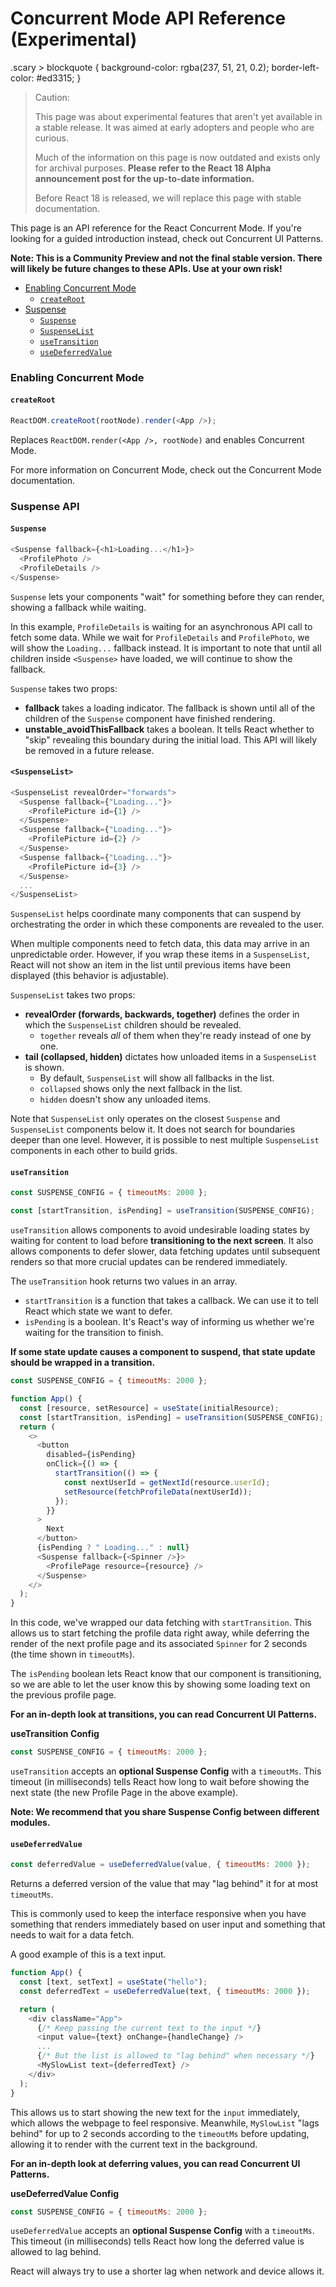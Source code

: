 # Concurrent Mode API Reference (Experimental)

.scary > blockquote { background-color: rgba(237, 51, 21, 0.2); border-left-color: #ed3315; }

> Caution:
>
> This page was about experimental features that aren't yet available in a stable release. It was aimed at early adopters and people who are curious.
>
> Much of the information on this page is now outdated and exists only for archival purposes. **Please refer to the React 18 Alpha announcement post for the up-to-date information.**
>
> Before React 18 is released, we will replace this page with stable documentation.

This page is an API reference for the React Concurrent Mode. If you're looking for a guided introduction instead, check out Concurrent UI Patterns.

**Note: This is a Community Preview and not the final stable version. There will likely be future changes to these APIs. Use at your own risk!**

- [Enabling Concurrent Mode](broken-reference)
  - [`createRoot`](broken-reference)
- [Suspense](broken-reference)
  - [`Suspense`](broken-reference)
  - [`SuspenseList`](broken-reference)
  - [`useTransition`](broken-reference)
  - [`useDeferredValue`](broken-reference)

### Enabling Concurrent Mode <a href="#concurrent-mode" id="concurrent-mode"></a>

#### `createRoot` <a href="#createroot" id="createroot"></a>

```js
ReactDOM.createRoot(rootNode).render(<App />);
```

Replaces `ReactDOM.render(<App />, rootNode)` and enables Concurrent Mode.

For more information on Concurrent Mode, check out the Concurrent Mode documentation.

### Suspense API <a href="#suspense" id="suspense"></a>

#### `Suspense` <a href="#suspensecomponent" id="suspensecomponent"></a>

```js
<Suspense fallback={<h1>Loading...</h1>}>
  <ProfilePhoto />
  <ProfileDetails />
</Suspense>
```

`Suspense` lets your components "wait" for something before they can render, showing a fallback while waiting.

In this example, `ProfileDetails` is waiting for an asynchronous API call to fetch some data. While we wait for `ProfileDetails` and `ProfilePhoto`, we will show the `Loading...` fallback instead. It is important to note that until all children inside `<Suspense>` have loaded, we will continue to show the fallback.

`Suspense` takes two props:

- **fallback** takes a loading indicator. The fallback is shown until all of the children of the `Suspense` component have finished rendering.
- **unstable_avoidThisFallback** takes a boolean. It tells React whether to "skip" revealing this boundary during the initial load. This API will likely be removed in a future release.

#### `<SuspenseList>` <a href="#suspenselist" id="suspenselist"></a>

```js
<SuspenseList revealOrder="forwards">
  <Suspense fallback={"Loading..."}>
    <ProfilePicture id={1} />
  </Suspense>
  <Suspense fallback={"Loading..."}>
    <ProfilePicture id={2} />
  </Suspense>
  <Suspense fallback={"Loading..."}>
    <ProfilePicture id={3} />
  </Suspense>
  ...
</SuspenseList>
```

`SuspenseList` helps coordinate many components that can suspend by orchestrating the order in which these components are revealed to the user.

When multiple components need to fetch data, this data may arrive in an unpredictable order. However, if you wrap these items in a `SuspenseList`, React will not show an item in the list until previous items have been displayed (this behavior is adjustable).

`SuspenseList` takes two props:

- **revealOrder (forwards, backwards, together)** defines the order in which the `SuspenseList` children should be revealed.
  - `together` reveals _all_ of them when they're ready instead of one by one.
- **tail (collapsed, hidden)** dictates how unloaded items in a `SuspenseList` is shown.
  - By default, `SuspenseList` will show all fallbacks in the list.
  - `collapsed` shows only the next fallback in the list.
  - `hidden` doesn't show any unloaded items.

Note that `SuspenseList` only operates on the closest `Suspense` and `SuspenseList` components below it. It does not search for boundaries deeper than one level. However, it is possible to nest multiple `SuspenseList` components in each other to build grids.

#### `useTransition` <a href="#usetransition" id="usetransition"></a>

```js
const SUSPENSE_CONFIG = { timeoutMs: 2000 };

const [startTransition, isPending] = useTransition(SUSPENSE_CONFIG);
```

`useTransition` allows components to avoid undesirable loading states by waiting for content to load before **transitioning to the next screen**. It also allows components to defer slower, data fetching updates until subsequent renders so that more crucial updates can be rendered immediately.

The `useTransition` hook returns two values in an array.

- `startTransition` is a function that takes a callback. We can use it to tell React which state we want to defer.
- `isPending` is a boolean. It's React's way of informing us whether we're waiting for the transition to finish.

**If some state update causes a component to suspend, that state update should be wrapped in a transition.**

```js
const SUSPENSE_CONFIG = { timeoutMs: 2000 };

function App() {
  const [resource, setResource] = useState(initialResource);
  const [startTransition, isPending] = useTransition(SUSPENSE_CONFIG);
  return (
    <>
      <button
        disabled={isPending}
        onClick={() => {
          startTransition(() => {
            const nextUserId = getNextId(resource.userId);
            setResource(fetchProfileData(nextUserId));
          });
        }}
      >
        Next
      </button>
      {isPending ? " Loading..." : null}
      <Suspense fallback={<Spinner />}>
        <ProfilePage resource={resource} />
      </Suspense>
    </>
  );
}
```

In this code, we've wrapped our data fetching with `startTransition`. This allows us to start fetching the profile data right away, while deferring the render of the next profile page and its associated `Spinner` for 2 seconds (the time shown in `timeoutMs`).

The `isPending` boolean lets React know that our component is transitioning, so we are able to let the user know this by showing some loading text on the previous profile page.

**For an in-depth look at transitions, you can read Concurrent UI Patterns.**

**useTransition Config**

```js
const SUSPENSE_CONFIG = { timeoutMs: 2000 };
```

`useTransition` accepts an **optional Suspense Config** with a `timeoutMs`. This timeout (in milliseconds) tells React how long to wait before showing the next state (the new Profile Page in the above example).

**Note: We recommend that you share Suspense Config between different modules.**

#### `useDeferredValue` <a href="#usedeferredvalue" id="usedeferredvalue"></a>

```js
const deferredValue = useDeferredValue(value, { timeoutMs: 2000 });
```

Returns a deferred version of the value that may "lag behind" it for at most `timeoutMs`.

This is commonly used to keep the interface responsive when you have something that renders immediately based on user input and something that needs to wait for a data fetch.

A good example of this is a text input.

```js
function App() {
  const [text, setText] = useState("hello");
  const deferredText = useDeferredValue(text, { timeoutMs: 2000 });

  return (
    <div className="App">
      {/* Keep passing the current text to the input */}
      <input value={text} onChange={handleChange} />
      ...
      {/* But the list is allowed to "lag behind" when necessary */}
      <MySlowList text={deferredText} />
    </div>
  );
}
```

This allows us to start showing the new text for the `input` immediately, which allows the webpage to feel responsive. Meanwhile, `MySlowList` "lags behind" for up to 2 seconds according to the `timeoutMs` before updating, allowing it to render with the current text in the background.

**For an in-depth look at deferring values, you can read Concurrent UI Patterns.**

**useDeferredValue Config**

```js
const SUSPENSE_CONFIG = { timeoutMs: 2000 };
```

`useDeferredValue` accepts an **optional Suspense Config** with a `timeoutMs`. This timeout (in milliseconds) tells React how long the deferred value is allowed to lag behind.

React will always try to use a shorter lag when network and device allows it.
